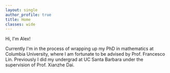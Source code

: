 ```yaml
---
layout: single
author_profile: true
title: Home
classes: wide
---
```



Hi, I'm Alex! 

Currently I'm in the process of wrapping up my PhD in mathematics at Columbia University, where I am fortunate to be advised by Prof. Francesco Lin. Previously I did my undergrad at UC Santa Barbara under the supervision of Prof. Xianzhe Dai. 